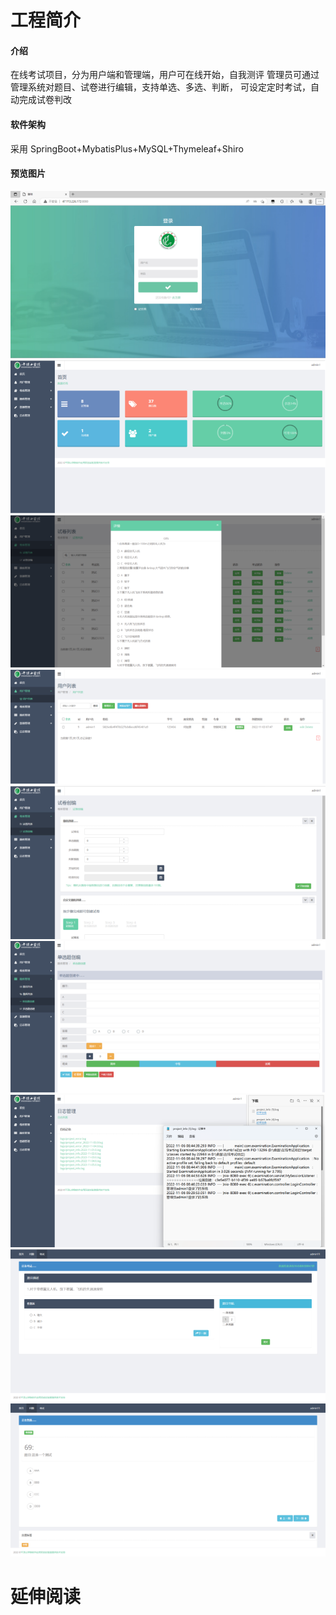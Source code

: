 # 工程简介
#### 介绍
在线考试项目，分为用户端和管理端，用户可在线开始，自我测评
管理员可通过管理系统对题目、试卷进行编辑，支持单选、多选、判断，
可设定定时考试，自动完成试卷判改
#### 软件架构
采用 SpringBoot+MybatisPlus+MySQL+Thymeleaf+Shiro
#### 预览图片
![输入图片说明](src/main/resources/static/images/blog/1668145878502.jpg)
![输入图片说明](src/main/resources/static/images/blog/1668145891148.jpg)
![输入图片说明](src/main/resources/static/images/blog/1668145912829.jpg)
![输入图片说明](src/main/resources/static/images/blog/1668145903134.jpg)
![输入图片说明](src/main/resources/static/images/blog/1668145921162.jpg)
![输入图片说明](src/main/resources/static/images/blog/1668145930123.jpg)
![输入图片说明](src/main/resources/static/images/blog/1668145939963.jpg)
![输入图片说明](src/main/resources/static/images/blog/1668145950480.jpg)
![输入图片说明](src/main/resources/static/images/blog/1668145963392.jpg)
# 延伸阅读

